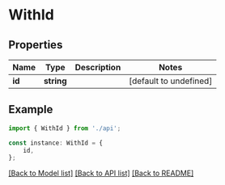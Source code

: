 # WithId


## Properties

Name | Type | Description | Notes
------------ | ------------- | ------------- | -------------
**id** | **string** |  | [default to undefined]

## Example

```typescript
import { WithId } from './api';

const instance: WithId = {
    id,
};
```

[[Back to Model list]](../README.md#documentation-for-models) [[Back to API list]](../README.md#documentation-for-api-endpoints) [[Back to README]](../README.md)
